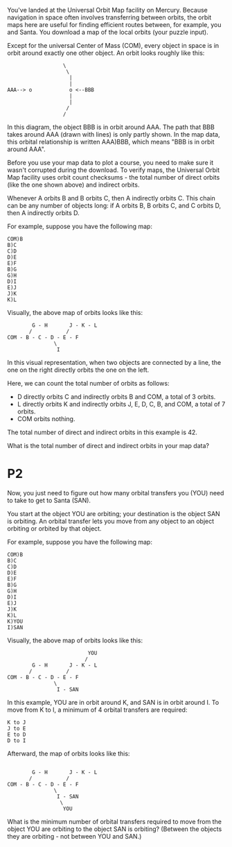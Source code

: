 You've landed at the Universal Orbit Map facility on Mercury. Because navigation
in space often involves transferring between orbits, the orbit maps here are
useful for finding efficient routes between, for example, you and Santa. You
download a map of the local orbits (your puzzle input).

Except for the universal Center of Mass (COM), every object in space is in orbit
around exactly one other object. An orbit looks roughly like this:

```
                  \
                   \
                    |
                    |
AAA--> o            o <--BBB
                    |
                    |
                   /
                  /
```

In this diagram, the object BBB is in orbit around AAA. The path that BBB takes
around AAA (drawn with lines) is only partly shown. In the map data, this
orbital relationship is written AAA)BBB, which means "BBB is in orbit around
AAA".

Before you use your map data to plot a course, you need to make sure it wasn't
corrupted during the download. To verify maps, the Universal Orbit Map facility
uses orbit count checksums - the total number of direct orbits (like the one
shown above) and indirect orbits.

Whenever A orbits B and B orbits C, then A indirectly orbits C. This chain can
be any number of objects long: if A orbits B, B orbits C, and C orbits D, then A
indirectly orbits D.

For example, suppose you have the following map:

```
COM)B
B)C
C)D
D)E
E)F
B)G
G)H
D)I
E)J
J)K
K)L
```

Visually, the above map of orbits looks like this:
```
        G - H       J - K - L
       /           /
COM - B - C - D - E - F
               \
                I
```

In this visual representation, when two objects are connected by a line, the one
on the right directly orbits the one on the left.

Here, we can count the total number of orbits as follows:

- D directly orbits C and indirectly orbits B and COM, a total of 3 orbits.
- L directly orbits K and indirectly orbits J, E, D, C, B, and COM, a total of 7 orbits.
- COM orbits nothing.

The total number of direct and indirect orbits in this example is 42.

What is the total number of direct and indirect orbits in your map data?

# P2
Now, you just need to figure out how many orbital transfers you (YOU) need to
take to get to Santa (SAN).

You start at the object YOU are orbiting; your destination is the object SAN is
orbiting. An orbital transfer lets you move from any object to an object
orbiting or orbited by that object.

For example, suppose you have the following map:

```
COM)B
B)C
C)D
D)E
E)F
B)G
G)H
D)I
E)J
J)K
K)L
K)YOU
I)SAN
```

Visually, the above map of orbits looks like this:

```
                          YOU
                         /
        G - H       J - K - L
       /           /
COM - B - C - D - E - F
               \
                I - SAN
```

In this example, YOU are in orbit around K, and SAN is in orbit around I. To
move from K to I, a minimum of 4 orbital transfers are required:

```
K to J
J to E
E to D
D to I
```

Afterward, the map of orbits looks like this:
```

        G - H       J - K - L
       /           /
COM - B - C - D - E - F
               \
                I - SAN
                 \
                  YOU
```

What is the minimum number of orbital transfers required to move from the object
YOU are orbiting to the object SAN is orbiting? (Between the objects they are
orbiting - not between YOU and SAN.)
